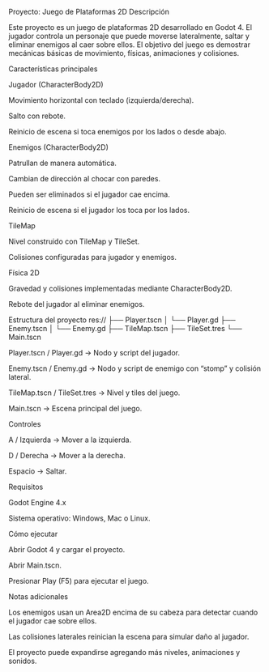 Proyecto: Juego de Plataformas 2D
Descripción

Este proyecto es un juego de plataformas 2D desarrollado en Godot 4.
El jugador controla un personaje que puede moverse lateralmente, saltar y eliminar enemigos al caer sobre ellos.
El objetivo del juego es demostrar mecánicas básicas de movimiento, físicas, animaciones y colisiones.

Características principales

Jugador (CharacterBody2D)

Movimiento horizontal con teclado (izquierda/derecha).

Salto con rebote.

Reinicio de escena si toca enemigos por los lados o desde abajo.

Enemigos (CharacterBody2D)

Patrullan de manera automática.

Cambian de dirección al chocar con paredes.

Pueden ser eliminados si el jugador cae encima.

Reinicio de escena si el jugador los toca por los lados.

TileMap

Nivel construido con TileMap y TileSet.

Colisiones configuradas para jugador y enemigos.

Física 2D

Gravedad y colisiones implementadas mediante CharacterBody2D.

Rebote del jugador al eliminar enemigos.

Estructura del proyecto
res://
├── Player.tscn
│   └── Player.gd
├── Enemy.tscn
│   └── Enemy.gd
├── TileMap.tscn
├── TileSet.tres
└── Main.tscn


Player.tscn / Player.gd → Nodo y script del jugador.

Enemy.tscn / Enemy.gd → Nodo y script de enemigo con “stomp” y colisión lateral.

TileMap.tscn / TileSet.tres → Nivel y tiles del juego.

Main.tscn → Escena principal del juego.

Controles

A / Izquierda → Mover a la izquierda.

D / Derecha → Mover a la derecha.

Espacio → Saltar.

Requisitos

Godot Engine 4.x

Sistema operativo: Windows, Mac o Linux.

Cómo ejecutar

Abrir Godot 4 y cargar el proyecto.

Abrir Main.tscn.

Presionar Play (F5) para ejecutar el juego.

Notas adicionales

Los enemigos usan un Area2D encima de su cabeza para detectar cuando el jugador cae sobre ellos.

Las colisiones laterales reinician la escena para simular daño al jugador.

El proyecto puede expandirse agregando más niveles, animaciones y sonidos.
